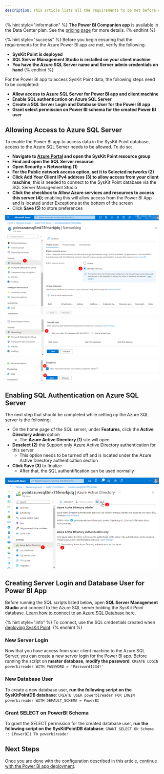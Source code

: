 ```yaml
---
description: This article lists all the requirements to be met before deploying the SysKit Power BI app.
---
```


{% hint style="information" %}
**The Power BI Companion app** is available in the Data Center plan. See the [pricing page](https://www.syskit.com/products/point/pricing/) for more details.
{% endhint %}

{% hint style="success" %}
Before you begin ensuring that the requirements for the Azure Power BI app are met, verify the following:
* **SysKit Point is deployed**
* **SQL Server Management Studio is installed on your client machine**
* **You have the Azure SQL Server name and Server admin credentials on hand**
{% endhint %}

For the Power BI app to access SysKit Point data, the following steps need to be completed:

* **Allow access to Azure SQL Server for Power BI app and client machine**
* **Enable SQL authentication on Azure SQL Server**
* **Create a SQL Server Login and Database User for the Power BI app**
* **Grant select permission on Power BI schema for the created Power BI user**

## Allowing Access to Azure SQL Server

To enable the Power BI app to access data in the SysKit Point database, access to the Azure SQL Server needs to be allowed. 
To do so:
* **Navigate to [Azure Portal](https://portal.azure.com/) and open the SysKit Point resource group**
* **Find and open the SQL Server resource**
* **Open Security > Networking (1)**
* **For the Public network access option, set it to Selected networks (2)**
* **Click Add Your Client IPv4 address (3) to allow access from your client machine**; this is needed to connect to the SysKit Point database via the SQL Server Management Studio
* **Click the checkbox to Allow Azure services and resources to access this server (4);** enabling this will allow access from the Power BI App and is located under Exceptions at the bottom of the screen
* Click **Save (5)** to store preferences


![Azure SQL - Allowing Access](../.gitbook/assets/power-bi-requirements_sql-server.png)

![Azure SQL - Adding IPv4 address](../.gitbook/assets/power-bi-requirements_sql-server-IP.png)

![Azure SQL - Allowing Azure services and resources](../.gitbook/assets/power-bi-requirements_sql-server-azure.png)

## Enabling SQL Authentication on Azure SQL Server

The next step that should be completed while setting up the Azure SQL server is the following:

* On the home page of the SQL server, under **Features**, click the **Active Directory admin** option
  * The **Azure Active Directory (1)** site will open
* **Deselect (2)** the Support only Azure Active Directory authentication for this server
  * This option needs to be turned off and is located under the Azure Active Directory authentication section
* **Click Save (3)** to  finalize 
  * After that, the SQL authentification can be used normally 

![Azure SQL - authentication for server](../.gitbook/assets/upgrade-SQL-to-managed-identity-authentication_sql-server-allow-sql-auth.png)

## Creating Server Login and Database User for Power BI App

Before running the SQL scripts listed below, open **SQL Server Management Studio** and connect to the Azure SQL server holding the SysKit Point database.
[Learn how to connect to an Azure SQL Database here](https://docs.microsoft.com/en-us/sql/ssms/quickstarts/ssms-connect-query-azure-sql?view=sql-server-ver15#connect-to-an-azure-sql-database-or-azure-sql-managed-instance).

{% hint style="info" %}
To connect, use the SQL credentials created when [deploying SysKit Point](../installation/deploy-syskit-point.md).
{% endhint %}

### New Server Login
Now that you have access from your client machine to the Azure SQL Server, you can create a new server login for the Power BI app.
Before running the script on **master database**, **modify the password**.
`
CREATE LOGIN powerbireader
    WITH PASSWORD = 'Password1234!'
`

### New Database User

To create a new database user, **run the following script on the SysKitPointDB database**:
`
CREATE USER powerbireader
    FOR LOGIN powerbireader
    WITH DEFAULT_SCHEMA = PowerBI
`

### Grant SELECT on PowerBI Schema

To grant the SELECT permission for the created database user, **run the following script on the SysKitPointDB database**:
`
GRANT SELECT ON Schema :: [PowerBI] TO powerbireader
`

## Next Steps

Once you are done with the configuration described in this article, [continue with the Power BI app deployment](deploy-power-bi-app.md).